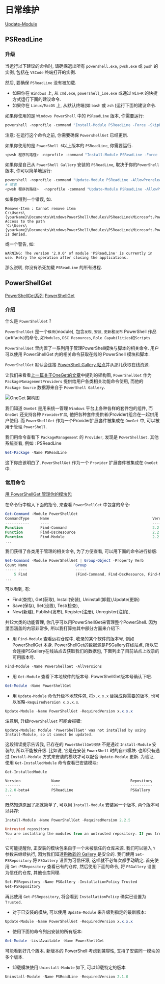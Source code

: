 # 日常维护

[Update-Module](https://docs.microsoft.com/en-us/powershell/module/powershellget/update-module)

## PSReadLine

### 升级

当运行以下建议的命令时, 请确保退出所有 `powershell.exe`, `pwsh.exe` 或 `pwsh` 的实例, 包括在 `VSCode` 终端打开的实例.

然后, 要确保 `PSReadLine` 没有被加载.

+ 如果你在 `Windows` 上, 从 `cmd.exe`, `powershell_ise.exe` 或通过 `Win+R` 的快捷方式运行下面的建议命令.
+ 如果你在 `Linux/MacOS` 上, 从默认终端(如 `bash` 或 `zsh` )运行下面的建议命令.

如果你使用的是 `Windows PowerShell` 中的 `PSReadLine` 版本, 你需要运行:

```powershell
powershell -noprofile -command "Install-Module PSReadLine -Force -SkipPublisherCheck -AllowPrerelease"
```

注意: 在运行这个命令之前, 你需要确保 `PowershellGet` 已经更新.

如果你使用的是 `PowerShell 6`以上版本的 `PSReadLine`, 你需要运行.

```powershell
<pwsh 程序的路径> -noprofile -command "Install-Module PSReadLine -Force -SkipPublisherCheck -AllowPrerelease"
```

如果你是自己从 `PowerShell Gallery` 安装的 `PSReadLine`, 取决于你的`PowerShell`版本, 你可以简单地运行:

```powershell
powershell -noprofile -command "Update-Module PSReadLine -AllowPrerelease"
# 或者
<pwsh 程序的路径>  -noprofile -command "Update-Module PSReadLine -AllowPrerelease"
```

如果你得到一个错误, 如.

```log
Remove-Item : Cannot remove item
C:\Users\{yourName}\Documents\WindowsPowerShell\Modules\PSReadLine\Microsoft.PowerShell.PSReadLine.dll: Access to the path
'C:\Users\{yourName}\Documents\WindowsPowerShell\Modules\PSReadLine\Microsoft.PowerShell.PSReadLine.dll' is denied.
```

或一个警告, 如:

```log
WARNING: The version '2.0.0' of module 'PSReadLine' is currently in use. Retry the operation after closing the applications.
```

那么说明, 你没有杀死加载 `PSReadLine` 的所有进程.

## PowerShellGet

[PowerShellGet系列](https://blog.csdn.net/itanders/article/details/74444945)
[PowerShellGet](https://docs.microsoft.com/en-us/powershell/module/powershellget/?view=powershell-7.2)

### 介绍

什么是 `PowerShellGet` ?

`PowerShellGet` 是一个`模块`(module),
包含`发现`, `安装`, `更新`和`发布` PowerShell 作品(artifacts)的命令, 如`Modules`, `DSC Resources`, `Role Capabilities`和`Scripts`.

`PowerShellGet` 里内置了一系列用于管理PowerShell模块与脚本的相关命令.
用户可以使用 PowerShellGet 内的相关命令获取在线的 PowerShell 模块和脚本.

`PowerShellGet` 默认会连接 [PowerShell Gallery 站点](https://www.powershellgallery.com/)并从那儿获取在线资源.

让我们来看看[上一篇关于OneGet的文章](https://blog.csdn.net/itanders/article/details/74278801)中提到的架构图,
`PowerShellGet` 作为 `PackageManagementProviders` 提供给用户各类相关功能命令使用,
而他的 `Package Source` 数据源来自于 `PowerShell Gallery`.

![OneGet 架构图](https://img-blog.csdn.net/20170705145017126?watermark/2/text/aHR0cDovL2Jsb2cuY3Nkbi5uZXQvaXRhbmRlcnM=/font/5a6L5L2T/fontsize/400/fill/I0JBQkFCMA==/dissolve/70/gravity/SouthEast)

我们知道 `OneGet` 是用来统一管理 `Windows` 平台上各种各样的套件包的组件,
而 `OneGet` 还支持各种 `Provider扩展`, 他把各种套件提供者(Provider)组合在一起供用户使用.
而 `PowerShellGet` 作为一个Provider扩展套件被集成在 `OneGet` 中, 可以被用于管理 `PowerShell`.

我们用命令查看下 `PackageManagement` 的 `Provider`, 发现是 `PowerShellGet`.
其他系统查看, 例如 : PSReadLine

```powershell
Get-Package -Name PSReadLine
```

这下你应该明白了, `PowerShellGet` 作为一个 `Provider` 扩展套件被集成在 `OneGet` 中.

### 常用命令

[用 PowerShellGet 管理你的模块包](https://blog.csdn.net/itanders/article/details/75305163)

在命令行中输入下面的指令, 来查看 `PowerShellGet` 中包含的命令:

```powershell
Get-Command -Module PowerShellGet
CommandType     Name                                               Version    Source
-----------     ----                                               -------    ------
Function        Find-Command                                       2.2.5      PowerShellGet
Function        Find-DscResource                                   2.2.5      PowerShellGet
Function        Find-Module                                        2.2.5      PowerShellGet
...
```

我们获得了各类用于管理的相关命令, 为了方便查看, 可以用下面的命令进行排版:

```powershell
Get-Command -Module PowerShellGet | Group-Object -Property Verb
Count Name                      Group
----- ----                      -----
    5 Find                      {Find-Command, Find-DscResource, Find-Module, Find-RoleCapability... }
...
```

可以看到, 有:

+ Find(查找), Get(获取), Install(安装), Uninstall(卸载),Update(更新)
+ Save(保存), Set(设置), Test(检查),
+ New(新建), Publish(发布), Register(注册), Unregister(注销),

共12大类的功能管理,  你几乎可以用PowerShellGet来管理整个PowerShell.
因为里面涵盖的内容非常多, 所以我打算抽其中部分方面来介绍下:

+ 用 `Find-Module` 查看远程仓库中, 收录的某个软件的版本号, 例如 PowerShellGet 本身.
PowerShellGet的数据源是PSGallery在线站点,
所以它会连接PSGallery在线站点去获取我们的数据包, 下面列出了目前站点上收录的可用版本号.

```powershell
Find-Module -Name PowerShellGet -AllVersions
```

+ 用 `Get-Module` 查看下本地软件的版本号. PowerShellGet版本号确认下吧.

```powershell
Get-Module -Name PowerShellGet
```

+ 用 `Update-Module` 命令升级本地软件包, 将`x.x.x.x` 替换成你需要的版本, 也可以省略`-RequiredVersion x.x.x.x`.

```powershell
Update-Module -Name PowerShellGet -RequiredVersion x.x.x.x
```

注意到, 升级`PowerShellGet` 可能会报错:

```log
Update-Module: Module 'PowerShellGet' was not installed by using Install-Module, so it cannot be updated.
```

这段错误提示告诉我, 已存在的 `PowerShellGet模块` 不是通过 `Install-Module` 安装的, 所以不能被升级.
比如说, 它是在安装 `PowerShell` 时的自带模块.
也即只有通过 `Install-Module` 方式来安装的模块才可以配合 `Update-Module` 更新.
为验证, 使用 `Get-InstalledModule` 命令查看已安装模块:

```powershell
Get-InstalledModule

Version              Name                                Repository           Description
-------              ----                                ----------           -----------
2.2.0-beta4          PSReadLine                          PSGallery            Great command line editing in the PowerShell console host
...
```

既然知道原因了那就简单了, 可以用 `Install-Module` 安装另一个版本, 两个版本可以共存:

```powershell
Install-Module -Name PowerShellGet -RequiredVersion 2.2.5

Untrusted repository
You are installing the modules from an untrusted repository. If you trust this repository, change its
...
```

它可能提醒你, 正安装的模块包来自于一个未被信任的仓库来源. 我们可以输入 `Y` 参数来继续执行,
因为我们知道[狗微软的 Gallery ](https://www.powershellgallery.com/)是安全的.
我们使用 `Set-PSRepository` 将 `PSGallery` 设置为可信任源, 这样就不必每次都手动确定.
首先使用 `Get-PSRepository` 查看已有的仓库,
然后使用下面的命令, 将 `PSGallery` 设置为信任的仓库, 其他仓库同理.

```powershell
Set-PSRepository -Name PSGallery -InstallationPolicy Trusted
Get-PSRepository
```

再此使用 `Get-PSRepository`, 将会看到 `InstallationPolicy` 确实已设置为 `Trusted`.

+ 对于已安装的模块, 可以使用 `Update-Module` 来升级到指定的最新版本:

```powershell
Update-Module -Name PowerShellGet -RequiredVersion x.x.x.x
```

+ 使用下面的命令列出安装的所有版本:

```powershell
Get-Module -ListAvailable -Name PowerShellGet
```

可能看到好几个版本. 新版本的 PowerShell 考虑到兼容性, 支持了安装同一模块的多个版本.

+ 卸载模块使用 `Uninstall-Module` 如下, 可以卸载特定的版本

```powershell
Uninstall-Module -Name PSReadLine -RequiredVersion 2.1.0
```
